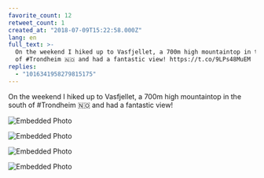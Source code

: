 ```yaml
---
favorite_count: 12
retweet_count: 1
created_at: "2018-07-09T15:22:58.000Z"
lang: en
full_text: >-
  On the weekend I hiked up to Vasfjellet, a 700m high mountaintop in the south
  of #Trondheim 🇳🇴 and had a fantastic view! https://t.co/9LPs48MuEM
replies:
  - "1016341958279815175"
---
```


On the weekend I hiked up to Vasfjellet, a 700m high mountaintop in the south of
#Trondheim 🇳🇴 and had a fantastic view!

<div class="gallery gallery-4">

![Embedded Photo](https://twitter-media-coderbyheart.s3.eu-north-1.amazonaws.com/1016341951271129089-DhrFX6TWAAAHFuP.jpg)

![Embedded Photo](https://twitter-media-coderbyheart.s3.eu-north-1.amazonaws.com/1016341951271129089-DhrFX6JWkAAYhOj.jpg)

![Embedded Photo](https://twitter-media-coderbyheart.s3.eu-north-1.amazonaws.com/1016341951271129089-DhrFX3gX0AAOiIu.jpg)

![Embedded Photo](https://twitter-media-coderbyheart.s3.eu-north-1.amazonaws.com/1016341951271129089-DhrFX6JXcAA0HPS.jpg)

</div>
